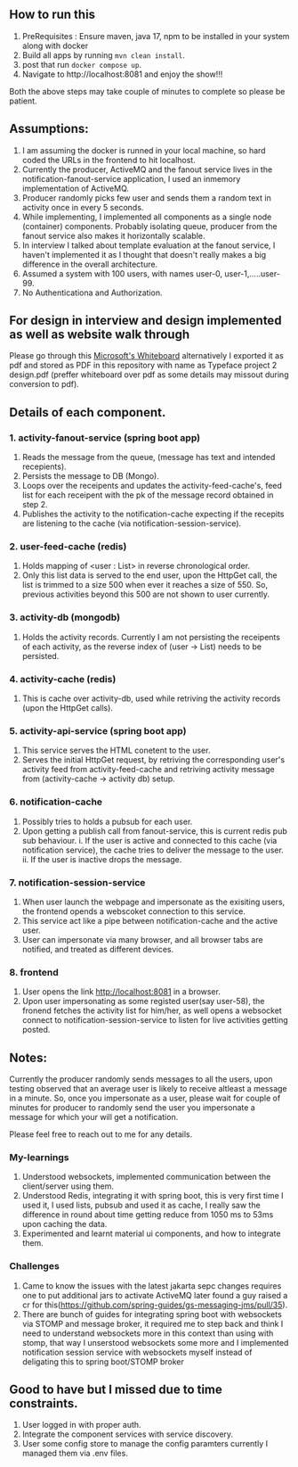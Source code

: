## How to run this

1. PreRequisites : Ensure maven, java 17, npm to be installed in your system along with docker
2. Build all apps by running `mvn clean install`.
3. post that run `docker compose up`.
4. Navigate to http://localhost:8081 and enjoy the show!!!

Both the above steps may take couple of minutes to complete so please be patient.

## Assumptions:

1. I am assuming the docker is runned in your local machine, so hard coded the URLs in the frontend to hit localhost.
2. Currently the producer, ActiveMQ and the fanout service lives in the notification-fanout-service application, I used an inmemory implementation of ActiveMQ.
3. Producer randomly picks few user and sends them a random text in activity once in every 5 seconds.
4. While implementing, I implemented all components as a single node (container) components. Probably isolating queue, producer from the fanout service also makes it horizontally scalable.
5. In interview I talked about template evaluation at the fanout service, I haven't implemented it as I thought that doesn't really makes a big difference in the overall architecture.
6. Assumed a system with 100 users, with names user-0, user-1,.....user-99.
7. No Authenticationa and Authorization.

## For design in interview and design implemented as well as website walk through

Please go through this [Microsoft's Whiteboard](https://wbd.ms/share/v2/aHR0cHM6Ly93aGl0ZWJvYXJkLm1pY3Jvc29mdC5jb20vYXBpL3YxLjAvd2hpdGVib2FyZHMvcmVkZWVtLzdlM2U5MjQzNGE1YjQ2NjViOTdiYzUwMmRjOTkxMTUxX0JCQTcxNzYyLTEyRTAtNDJFMS1CMzI0LTVCMTMxRjQyNEUzRF8zNmU4MjgyNS03NTE4LTQxNzctOWQ5ZC1iOWUyZTY5NTdmNTk=) alternatively I exported it as pdf and stored as PDF in this repository with name as Typeface project 2 design.pdf (preffer whiteboard over pdf as some details may missout during conversion to pdf).

## Details of each component.

### 1. activity-fanout-service (spring boot app)

1. Reads the message from the queue, (message has text and intended recepients).
2. Persists the message to DB (Mongo).
3. Loops over the receipents and updates the activity-feed-cache's, feed list for each receipent with the pk of the message record obtained in step 2.
4. Publishes the activity to the notification-cache expecting if the recepits are listening to the cache (via notification-session-service).

### 2. user-feed-cache (redis)

1. Holds mapping of <user : List<ActivityId>> in reverse chronological order.
2. Only this list data is served to the end user, upon the HttpGet call, the list is trimmed to a size 500 when ever it reaches a size of 550. So, previous activities beyond this 500 are not shown to user currently.

### 3. activity-db (mongodb)

1. Holds the activity records. Currently I am not persisting the receipents of each activity, as the reverse index of (user -> List<Activity>) needs to be persisted.

### 4. activity-cache (redis)

1. This is cache over activity-db, used while retriving the activity records (upon the HttpGet calls).

### 5. activity-api-service (spring boot app)

1. This service serves the HTML conetent to the user.
2. Serves the initial HttpGet request, by retriving the corresponding user's activity feed from activity-feed-cache and retriving activity message from (activity-cache -> activity db) setup.

### 6. notification-cache

1. Possibly tries to holds a pubsub for each user.
2. Upon getting a publish call from fanout-service, this is current redis pub sub behaviour.
   i. If the user is active and connected to this cache (via notification service), the cache tries to deliver the message to the user.
   ii. If the user is inactive drops the message.

### 7. notification-session-service

1. When user launch the webpage and impersonate as the exisiting users, the frontend opends a webscoket connection to this service.
2. This service act like a pipe between notification-cache and the active user.
3. User can impersonate via many browser, and all browser tabs are notified, and treated as different devices.

### 8. frontend

1. User opens the link [http://localhost:8081](http://localhost:8081) in a browser.
2. Upon user impersonating as some registed user(say user-58), the fronend fetches the activity list for him/her, as well opens a websocket connect to notification-session-service to listen for live activities getting posted.

## Notes:

Currently the producer randomly sends messages to all the users, upon testing observed that an average user is likely to receive altleast a message in a minute. So, once you impersonate as a user, please wait for couple of minutes for producer to randomly send the user you impersonate a message for which your will get a notification.

Please feel free to reach out to me for any details.

### My-learnings

1. Understood websockets, implemented communication between the client/server using them.
2. Understood Redis, integrating it with spring boot, this is very first time I used it, I used lists, pubsub and used it as cache, I really saw the difference in round about time getting reduce from 1050 ms to 53ms upon caching the data.
3. Experimented and learnt material ui components, and how to integrate them.

### Challenges

1. Came to know the issues with the latest jakarta sepc changes requires one to put additional jars to activate ActiveMQ later found a guy raised a cr for this(https://github.com/spring-guides/gs-messaging-jms/pull/35).
2. There are bunch of guides for integrating spring boot with websockets via STOMP and message broker, it required me to step back and think I need to understand websockets more in this context than using with stomp, that way I unserstood websockets some more and I implemented notification session service with websockets myself instead of deligating this to spring boot/STOMP broker

## Good to have but I missed due to time constraints.

1. User logged in with proper auth.
2. Integrate the component services with service discovery.
3. User some config store to manage the config paramters currently I managed them via .env files.
